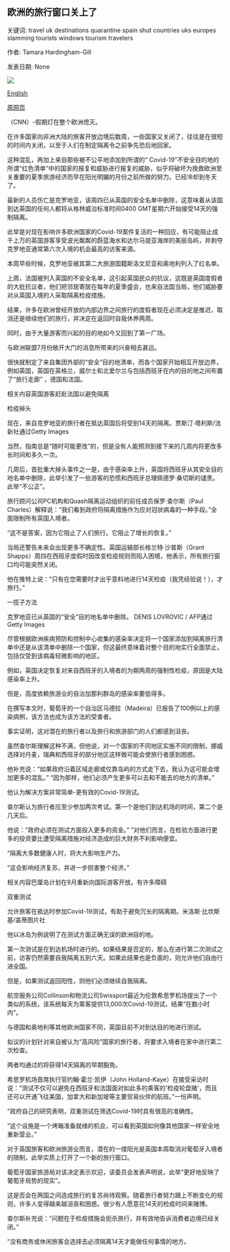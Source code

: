 ## 欧洲的旅行窗口关上了

关键词: travel uk destinations quarantine spain shut countries uks europes slamming tourists windows tourism travelers

作者: Tamara Hardingham-Gill

发表日期: None

![](https://cdn.cnn.com/cnnnext/dam/assets/200821004828-border-closures----figueretas-beach-ibiza-spain---getty-images-super-tease.jpg)

[English](Europe%27s%20travel%20windows%20are%20slamming%20shut.md)

[原网页](https://edition.cnn.com/travel/article/europe-travel-windows-closing/index.html)

（CNN）-假期灯在整个欧洲熄灭。

在许多国家向非洲大陆的旅客开放边境后数周，一些国家又关闭了，往往是在很短的时间内关闭，以至于人们在制定隔离令之前争先恐后地回家。

这种混乱，再加上来自那些被不公平地添加到所谓的“ Covid-19”不安全目的地的所谓“红色清单”中的国家的报复和威胁进行报复的威胁，似乎将破坏为挽救欧洲至关重要的夏季旅游经济而早在阳光明媚的月份之前所做的努力。已经冷却到冬天了。

最新的人员伤亡是克罗地亚，该周四已从英国的安全名单中删除，这意味着从该国到达英国的任何人都将从格林威治标准时间0400 GMT星期六开始接受14天的强制隔离。

此举是对现在影响许多欧洲国家的Covid-19案件复活的一种回应，有可能阻止成千上万的英国游客享受波光粼粼的蔚蓝海水和达尔马提亚海岸的美丽岛屿，并剥夺克罗地亚通常第六次入境的机会最高的访客来源。

本周早些时候，克罗地亚被其第二大旅游国籍斯洛文尼亚和奥地利列入了红名单。

上周，法国被列入英国的不安全名单，这引起英国民众的抗议，这既是英国度假者的大批抗议者，他们把邻居寄居在每年的夏季盛会，也来自法国当局，他们威胁要对从英国入境的人采取隔离检疫措施。

结果，许多在欧洲曾经开放的内部边界之间旅行的度假者现在必须决定是推迟，取消还是继续他们的旅行，并决定在返回时自我休养两周。

同时，由于大量游客而兴起的目的地如今又回到了第一广场。

与欧洲联盟7月份敞开大门的消息所带来的兴奋相去甚远。

很快就制定了来自集团外部的“安全”目的地清单，而各个国家开始相互开放边界，例如英国，英国在英格兰，威尔士和北爱尔兰与包括西班牙在内的目的地之间布置了“旅行走廊” ，德国和法国。

相关内容英国游客赶赴法国以避免隔离

检疫掉头

现在，来自克罗地亚的旅行者在抵达英国后将受到14天的隔离。贾斯汀·塔利斯/法新社通过Getty Images

当然，指南总是“随时可能更改”的，但是没有人能预测到接下来的几周内将更改多长时间和多久一次。

几周后，首批重大掉头事件之一是，由于感染率上升，英国将西班牙从其安全目的地名单中删除，此举引发了一些游客的恐慌和西班牙总理佩德罗·桑切斯的谴责。此举“不公正”。

旅行顾问公司PC机构和Quash隔离运动组织的前任成员保罗·查尔斯（Paul Charles）解释说：“我们看到政府将隔离措施作为应对冠状病毒的一种手段。”全面限制所有英国入境者。

“这不是答案，因为它阻止了人们旅行。它阻止了增长的恢复。”

当局还警告未来会出现更多不确定性。英国运输部长格兰特·沙普斯（Grant Shapps）周四在西班牙度假时因改变检疫规则而陷入困境，他表示，所有旅行窗口均可能突然关闭。

他在推特上说：“只有在您需要时才出乎意料地进行14天检疫（我凭经验说！），才旅行。”

一揽子方法

克罗地亚已从英国的“安全”目的地名单中删除。 DENIS LOVROVIC / AFP通过Getty Images

尽管根据欧洲疾病预防和控制中心收集的感染率决定将一个国家添加到隔离旅行清单中还是从该清单中删除一个国家，但这最终意味着对整个目的地实行全面禁止，包括仅受到该病毒轻微影响的地区。

例如，英国决定恢复对来自西班牙的入境者的为期两周的强制性检疫，原因是大陆感染率上升。

但是，高度依赖旅游业的自治加那利群岛的感染率要低得多。

在撰写本文时，葡萄牙的一个自治区马德拉（Madeira）已报告了100例以上的感染病例，该方法也成为该方法的受害者。

事实证明，这对潜在的旅行者以及旅行和旅游部门的人们都感到沮丧。

虽然查尔斯理解这种不满，但他说，对一个国家的不同地区实施不同的限制，挪威选择对丹麦，瑞典和西班牙的部分地区这样做可能会使旅行者感到困惑。

他补充说：“如果政府沿着区域走廊或仅靠岛屿的方式走下去，我认为这可能会增加更多的混乱。” “因为那样，他们必须产生更多可以去和不能去的地方的清单。”

他认为解决方案非常简单-更有效的Covid-19测试。

查尔斯认为旅行者应至少参加两次考试。第一个是他们到达机场的时间，第二个是几天后。

他说：“政府必须在测试方面投入更多的资金。” “对他们而言，在检验方面进行更多的投资要比遭受隔离措施对经济造成的巨大财务不利影响便宜。

“隔离大多数健康人时，将大大影响生产力。

“这会影响经济复苏，并进一步损害整个经济。”

相关内容巴厘岛计划在9月重新向国际游客开放。有许多障碍

双重测试

允许旅客在抵达时参加Covid-19测试，有助于避免冗长的隔离期。米洛斯·比坎斯基/盖蒂图片社

他以冰岛为例说明了在测试方面正确无误的欧洲目的地。

第一次测试是在到达机场时进行的。如果结果是否定的，那么在进行第二次测试之前，访客仍然需要自我隔离五到六天。如果此结果也是负面的，则允许他们自由行进全国。

但是，如果测试返回阳性，则他们必须继续自我隔离。

航空服务公司Collinson和物流公司Swissport最近为伦敦希思罗机场提出了一个类似的系统，该系统每天为乘客提供13,000次Covid-19测试，结果“在数小时内”。

与德国和奥地利等其他欧洲国家不同，英国目前不对到达目的地进行测试。

拟议的计划针对来自被认为“高风险”国家的旅行者，将要求入境者在家中进行第二次检查。

两者均通过的将获得14天隔离的早期豁免。

希思罗机场首席执行官约翰·霍兰·凯伊（John Holland-Kaye）在接受采访时说：“测试不仅可以避免在西班牙和法国面对如此多的乘客的'检疫轮盘赌'，而且还可以开通飞往美国，加拿大和新加坡等主要贸易伙伴的航班。”一份声明。

“政府自己的研究表明，双重测试在筛选Covid-19时具有很高的准确性。

“这个设施是一个烤箱准备就绪的机会，可以看到英国如何像其他国家一样安全地重新营业。”

对于英国旅客和欧洲旅游业而言，潜在的一缕阳光是英国本周取消对葡萄牙入境者的限制，此举实质上打开了一个新的旅行窗口。

葡萄牙国家旅游局对该决定表示欢迎，该委员会发表声明说，此举“更好地反映了葡萄牙局势的现实”。

这是否会在两国之间造成旅行的复苏尚待观察。随着旅行者努力跟上不断变化的规则，许多人变得越来越沮丧和困惑。很少有人愿意花14天的检疫时间来赌博。

查尔斯补充说：“问题在于检疫措施会扼杀旅行，并有效地告诉消费者边境已经关闭。”

“没有商务或休闲旅客会选择去必须隔离14天才能做任何事情的地方。